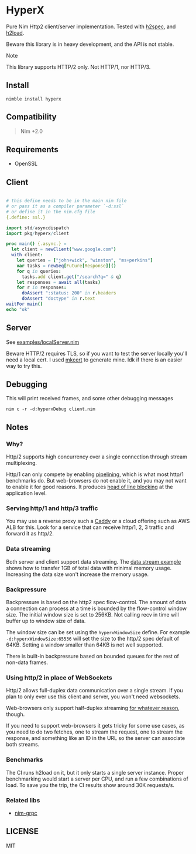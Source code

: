 # HyperX

Pure Nim Http2 client/server implementation. Tested with
[h2spec](https://github.com/summerwind/h2spec), and
[h2load](https://nghttp2.org/documentation/h2load-howto.html).

Beware this library is in heavy development,
and the API is not stable.

> [!NOTE]
> This library supports HTTP/2 only. Not HTTP/1, nor HTTP/3.

## Install

```
nimble install hyperx
```

## Compatibility

> Nim +2.0

## Requirements

- OpenSSL

## Client

```nim

# this define needs to be in the main nim file
# or pass it as a compiler parameter `-d:ssl`
# or define it in the nim.cfg file
{.define: ssl.}

import std/asyncdispatch
import pkg/hyperx/client

proc main() {.async.} =
  let client = newClient("www.google.com")
  with client:
    let queries = ["john+wick", "winston", "ms+perkins"]
    var tasks = newSeq[Future[Response]]()
    for q in queries:
      tasks.add client.get("/search?q=" & q)
    let responses = await all(tasks)
    for r in responses:
      doAssert ":status: 200" in r.headers
      doAssert "doctype" in r.text
waitFor main()
echo "ok"
```

## Server

See [examples/localServer.nim](https://github.com/nitely/nim-hyperx/blob/master/examples/localServer.nim)

Beware HTTP/2 requires TLS, so if you want to test the server locally you'll
need a local cert. I used [mkcert](https://github.com/FiloSottile/mkcert)
to generate mine. Idk if there is an easier way to try this.

## Debugging

This will print received frames, and some other
debugging messages

```
nim c -r -d:hyperxDebug client.nim
```

## Notes

### Why?

Http/2 supports high concurrency over a single connection through stream multiplexing.

Http/1 can only compete by enabling [pipelining](https://en.wikipedia.org/wiki/HTTP_pipelining), which is what most http/1 benchmarks do. But web-browsers do not enable it, and you may not want to enable it for good reasons. It produces [head of line blocking](https://en.wikipedia.org/wiki/Head-of-line_blocking) at the application level.

### Serving http/1 and http/3 traffic

You may use a reverse proxy such a [Caddy](https://github.com/caddyserver/caddy) or a cloud offering such as AWS ALB for this. Look for a service that can receive http/1, 2, 3 traffic and forward it as http/2.

### Data streaming

Both server and client support data streaming. The [data stream example](https://github.com/nitely/nim-hyperx/blob/master/examples/dataStream.nim) shows how to transfer 1GB of total data with minimal memory usage. Increasing the data size won't increase the memory usage.

### Backpressure

Backpressure is based on the http2 spec flow-control. The amount of data a connection can process at a time is bounded by the flow-control window size. The initial window size is set to 256KB. Not calling recv in time will buffer up to window size of data.

The window size can be set using the `hyperxWindowSize` define. For example `-d:hyperxWindowSize:65536` will set the size to the http/2 spec default of 64KB. Setting a window smaller than 64KB is not well supported.

There is built-in backpressure based on bounded queues for the rest of non-data frames.

### Using http/2 in place of WebSockets

Http/2 allows full-duplex data communication over a single stream. If you plan to only ever use this client and server, you won't need websockets.

Web-browsers only support half-duplex streaming [for whatever reason](https://github.com/whatwg/fetch/issues/1254), though.

If you need to support web-browsers it gets tricky for some use cases, as you need to do two fetches, one to stream the request, one to stream the response, and something like an ID in the URL so the server can associate both streams.

### Benchmarks

The CI runs h2load on it, but it only starts a single server instance. Proper benchmarking would start a server per CPU, and run a few combinations of load. To save you the trip, the CI results show around 30K requests/s.

### Related libs

- [nim-grpc](https://github.com/nitely/nim-grpc)

## LICENSE

MIT
